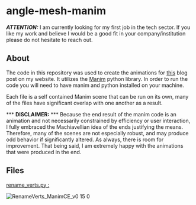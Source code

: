 # angle-mesh-manim

**_ATTENTION:_** I am currently looking for my first job in the tech sector. If you like my work and believe I would be a good fit in your company/institution please do not hesitate to reach out. 

## About
The code in this repository was used to create the animations for [this](https://lynncode.com/how-to-create-an-angle-mesh-in-unity/) blog post on my website.
It utilizes the [Manim](https://www.manim.community/) python library. In order to run the code you will need to have manim and python installed on your machine.

Each file is a self contained Manim scene that can be run on its own, many of the files have significant overlap with one another as a result. 

*** **DISCLAIMER:** ***
Because the end result of the manim code is an animation and not necessarily constrained by efficiency or user interaction, I fully embraced the Machiavellian idea of the ends justifying the means. Therefore, many of the scenes are not especially robust, and may produce odd behavior if significantly altered. As always, there is room for improvement. That being said, I am extremely happy with the animations that were produced in the end.


## Files


[rename_verts.py :](/scripts/rename_verts.py)

![RenameVerts_ManimCE_v0 15 0](https://user-images.githubusercontent.com/106051556/171055521-45f07cad-4c64-4052-b0d3-1fc52e67a531.gif)
